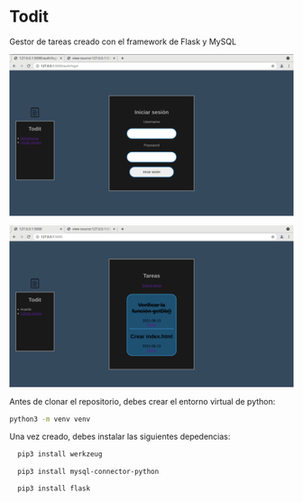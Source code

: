 # Todit

Gestor de tareas creado con el framework de Flask y MySQL

![Preview Image](https://raw.githubusercontent.com/richardesp/todit/master/todo/resources/img/login.png)

![Preview Image](https://raw.githubusercontent.com/richardesp/todit/master/todo/resources/img/index.png)

Antes de clonar el repositorio, debes crear el entorno virtual de python:
```bash
python3 -m venv venv
```
Una vez creado, debes instalar las siguientes depedencias:
```bash
  pip3 install werkzeug
```
```bash
  pip3 install mysql-connector-python
```
```bash
  pip3 install flask
```

